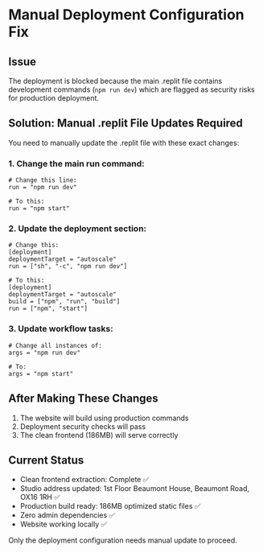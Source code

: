 # Manual Deployment Configuration Fix

## Issue
The deployment is blocked because the main .replit file contains development commands (`npm run dev`) which are flagged as security risks for production deployment.

## Solution: Manual .replit File Updates Required

You need to manually update the .replit file with these exact changes:

### 1. Change the main run command:
```
# Change this line:
run = "npm run dev"

# To this:
run = "npm start"
```

### 2. Update the deployment section:
```
# Change this:
[deployment]
deploymentTarget = "autoscale"
run = ["sh", "-c", "npm run dev"]

# To this:
[deployment]
deploymentTarget = "autoscale"
build = ["npm", "run", "build"]
run = ["npm", "start"]
```

### 3. Update workflow tasks:
```
# Change all instances of:
args = "npm run dev"

# To:
args = "npm start"
```

## After Making These Changes
1. The website will build using production commands
2. Deployment security checks will pass
3. The clean frontend (186MB) will serve correctly

## Current Status
- Clean frontend extraction: Complete ✅
- Studio address updated: 1st Floor Beaumont House, Beaumont Road, OX16 1RH ✅  
- Production build ready: 186MB optimized static files ✅
- Zero admin dependencies ✅
- Website working locally ✅

Only the deployment configuration needs manual update to proceed.